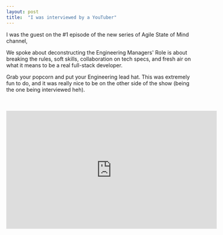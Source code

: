 ```yaml
---
layout: post
title:  "I was interviewed by a YouTuber"
---
```


I was the guest on the #1 episode of the new series of Agile State of Mind channel,

We spoke about deconstructing the Engineering Managers' Role is about breaking the rules, soft skills, collaboration on
tech specs, and fresh air on what it means to be a real full-stack developer.

Grab your popcorn and put your Engineering lead hat. This was extremely fun to do, and it was really nice to be on the
other side of the show (being the one being interviewed heh).

<br/>
<br/>
<iframe width="560" height="315" src="https://www.youtube.com/embed/8HH6evsoFas" title="YouTube video player" frameborder="0" allow="accelerometer; autoplay; clipboard-write; encrypted-media; gyroscope; picture-in-picture" allowfullscreen></iframe>